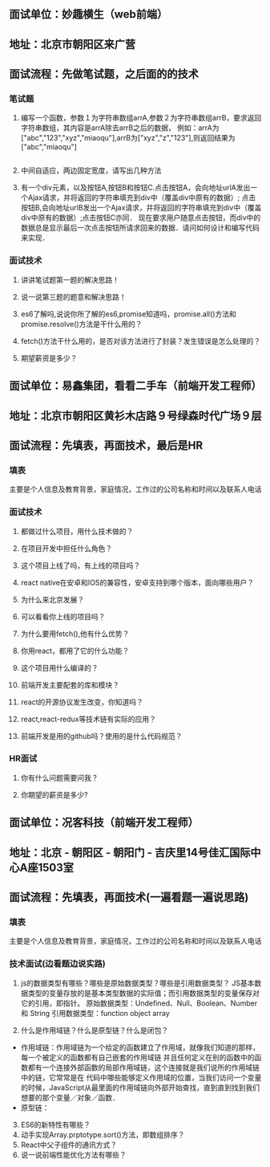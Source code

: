 ## 面试单位：妙趣横生（web前端）
## 地址：北京市朝阳区来广营
## 面试流程：先做笔试题，之后面的的技术
### 笔试题
1. 编写一个函数，参数１为字符串数组arrA,参数２为字符串数组arrB，要求返回字符串数组，其内容是arrA除去arrB之后的数据，
例如：arrA为["abc","123","xyz","miaoqu"],arrB为["xyz","z","123"],则返回结果为["abc","miaoqu"]
```js

```
2. 中间自适应，两边固定宽度，请写出几种方法　　

3. 有一个div元素，以及按钮A,按钮B和按钮C.点击按钮A，会向地址urlA发出一个Ajax请求，并将返回的字符串填充到div中（覆盖div中原有的数据）;
点击按钮B,会向地址urlB发出一个Ajax请求，并将返回的字符串填充到div中（覆盖div中原有的数据）;点击按钮C亦同．
现在要求用户随意点击按钮，而div中的数据总是显示最后一次点击按钮所请求回来的数据．请问如何设计和编写代码来实现．
### 面试技术
1. 讲讲笔试题第一题的解决思路！

2. 说一说第三题的题意和解决思路！

3. es6了解吗,说说你所了解的es6,promise知道吗，promise.all()方法和promise.resolve()方法是干什么用的？

4. fetch()方法干什么用的，是否对该方法进行了封装？发生错误是怎么处理的？

5. 期望薪资是多少？

## 面试单位：易鑫集团，看看二手车（前端开发工程师）
## 地址：北京市朝阳区黄衫木店路９号绿森时代广场９层
## 面试流程：先填表，再面技术，最后是HR
### 填表
主要是个人信息及教育背景，家庭情况，工作过的公司名称和时间以及联系人电话
### 面试技术
1. 都做过什么项目，用什么技术做的？

2. 在项目开发中担任什么角色？

3. 这个项目上线了吗，有上线的项目吗？

4. react native在安卓和IOS的兼容性，安卓支持到哪个版本，面向哪些用户？

5. 为什么来北京发展？

6. 可以看看你上线的项目吗？

7. 为什么要用fetch(),他有什么优势？

8. 你用react，都用了它的什么功能？

9. 这个项目用什么编译的？

10. 前端开发主要配套的库和模块？

11. react的开源协议发生改变，你知道吗？

12. react,react-redux等技术链有实际的应用？

13. 前端开发是用的github吗？使用的是什么代码规范？

### HR面试

1. 你有什么问题需要问我？

2. 你期望的薪资是多少?

## 面试单位：况客科技（前端开发工程师）
## 地址：北京 - 朝阳区 - 朝阳门 - 吉庆里14号佳汇国际中心A座1503室
## 面试流程：先填表，再面技术(一遍看题一遍说思路)
### 填表
主要是个人信息及教育背景，家庭情况，工作过的公司名称和时间以及联系人电话
### 技术面试(边看题边说实路)
1. js的数据类型有哪些？哪些是原始数据类型？哪些是引用数据类型？
JS基本数据类型的变量存放的是基本类型数据的实际值；而引用数据类型的变量保存对它的引用，即指针。
原始数据类型：Undefined、Null、Boolean、Number 和 String
引用数据类型：function object array

2. 什么是作用域链？什么是原型链？什么是闭包？
* 作用域链：作用域链为一个给定的函数建立了作用域，就像我们知道的那样，每一个被定义的函数都有自己嵌套的作用域链
并且任何定义在别的函数中的函数都有一个连接外部函数的局部作用域链，这个连接就是我们说所的作用域链中的链，它常常是在
代码中哪些能够定义作用域的位置，当我们访问一个变量的时候，JavaScript从最里面的作用域链向外部开始查找，直到直到找到我们想要的那个变量／对象／函数．
* 原型链：
3. ES6的新特性有哪些？
4. 动手实现Array.prptotype.sort()方法，即数组排序？
5. React中父子组件的通讯方式？
6. 说一说前端性能优化方法有哪些？

